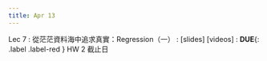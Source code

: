 ```yaml
---
title: Apr 13
---
```


Lec 7
: 從茫茫資料海中追求真實：Regression（一）
  : [slides] [videos]
: **DUE**{: .label .label-red } HW 2 截止日
